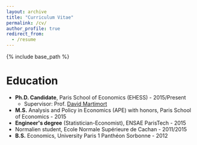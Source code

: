 ```yaml
---
layout: archive
title: "Curriculum Vitae"
permalink: /cv/
author_profile: true
redirect_from:
  - /resume
---
```


{% include base_path %}

Education
======
* **Ph.D. Candidate**, Paris School of Economics (EHESS) - 2015/Present
  * Supervisor: Prof. [David Martimort](https://sites.google.com/site/martimortdavid/)
* **M.S.** Analysis and Policy in Economics (APE) with honors, Paris School of Economics - 2015
* **Engineer's degree** (Statistician-Economist), ENSAE ParisTech - 2015
* Normalien student, Ecole Normale Supérieure de Cachan - 2011/2015
* **B.S.** Economics, University Paris 1 Panthéon Sorbonne - 2012
